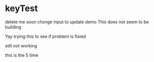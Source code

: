 # keyTest
delete me soon
chsnge input to update demo
This does not seem to be building

Yay
trying this to see if problem is fixied


still not working

this is the 5 time
